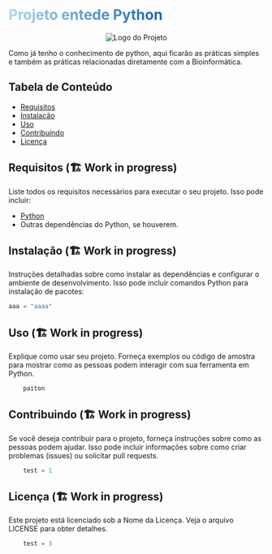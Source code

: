 # <span style="background: -webkit-linear-gradient(left, #ADD8E6, #1965b9); -webkit-background-clip: text; -webkit-text-fill-color: transparent;">Projeto entede Python</span>

<div align="center">
  <img src="https://www.python.org/static/img/python-logo.png" alt="Logo do Projeto">
</div>

Como já tenho o conhecimento de python, aqui ficarão as práticas simples e também as práticas relacionadas diretamente com a Bioinformática.

## Tabela de Conteúdo

- [Requisitos](#requisitos)
- [Instalação](#instalação)
- [Uso](#uso)
- [Contribuindo](#contribuindo)
- [Licença](#licença)

## Requisitos (🏗️ Work in progress)

Liste todos os requisitos necessários para executar o seu projeto. Isso pode incluir:

- [Python](https://www.python.org/)
- Outras dependências do Python, se houverem.

## Instalação (🏗️ Work in progress)

Instruções detalhadas sobre como instalar as dependências e configurar o ambiente de desenvolvimento. Isso pode incluir comandos Python para instalação de pacotes:

```Python
aaa = "aaaa"

```

## Uso (🏗️ Work in progress)

Explique como usar seu projeto. Forneça exemplos ou código de amostra para mostrar como as pessoas podem interagir com sua ferramenta em Python.

```Python
    paiton
```

## Contribuindo (🏗️ Work in progress)

Se você deseja contribuir para o projeto, forneça instruções sobre como as pessoas podem ajudar. Isso pode incluir informações sobre como criar problemas (issues) ou solicitar pull requests.

```Python
    test = 1
```

## Licença (🏗️ Work in progress)

Este projeto está licenciado sob a Nome da Licença. Veja o arquivo LICENSE para obter detalhes.

```Python
    test = 3
```
